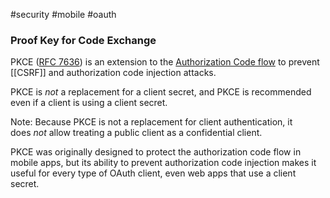 #security #mobile #oauth 

### Proof Key for Code Exchange 

PKCE ([RFC 7636](http://tools.ietf.org/html/rfc7636)) is an extension to the [Authorization Code flow](https://oauth.net/2/grant-types/authorization-code/) to prevent [[CSRF]] and authorization code injection attacks.

PKCE is _not_ a replacement for a client secret, and PKCE is recommended even if a client is using a client secret.

Note: Because PKCE is not a replacement for client authentication, it does _not_ allow treating a public client as a confidential client.

PKCE was originally designed to protect the authorization code flow in mobile apps, but its ability to prevent authorization code injection makes it useful for every type of OAuth client, even web apps that use a client secret.